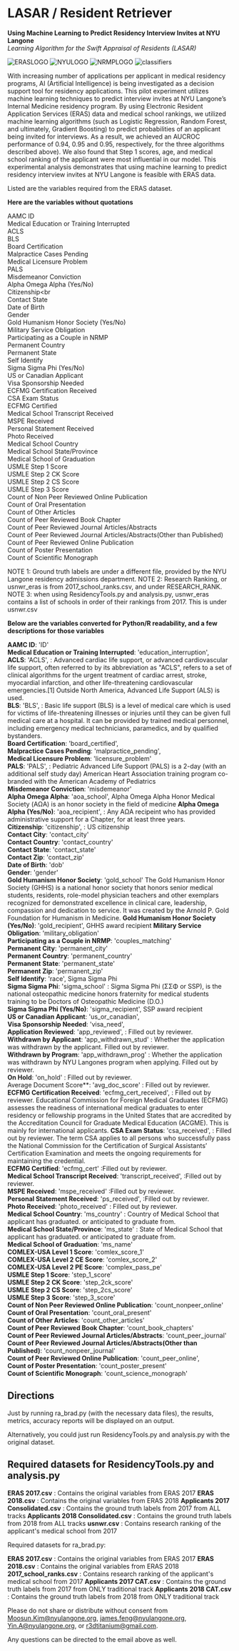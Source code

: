 # LASAR / Resident Retriever
**Using Machine Learning to Predict Residency Interview Invites at NYU Langone** <br>
*Learning Algorithm for the Swift Appraisal of Residents (LASAR)*

![ERASLOGO](http://wichita.kumc.edu/Images/wichita/psychiatry/logo-eras-data.jpg)
![NYULOGO](https://www.myface.org/wp-content/uploads/2016/09/NYU-Langone-Medical-Center-Logo.png)
![NRMPLOGO](https://img.medscape.com/thumbnail_library/ht_181127_national_resident_matching_program_NRMP_800x450.png)
![classifiers](https://devopedia.org/images/article/74/9857.1523796001.png)

With increasing number of applications per applicant in medical residency programs, AI (Artificial Intelligence) is being investigated as a decision support tool for residency applications. This pilot experiment utilizes machine learning techniques to predict interview invites at NYU Langone’s Internal Medicine residency program. By using Electronic Resident Application Services (ERAS) data and medical school rankings, we utilized machine learning algorithms (such as Logistic Regression, Random Forest, and ultimately, Gradient Boosting) to predict probabilities of an applicant being invited for interviews. As a result, we achieved an AUCROC performance of 0.94, 0.95 and 0.95, respectively, for the three algorithms described above). We also found that Step 1 scores, age, and medical school ranking of the applicant were most influential in our model. This experimental analysis demonstrates that using machine learning to predict residency interview invites at NYU Langone is feasible with ERAS data. 

Listed are the variables required from the ERAS dataset.

**Here are the variables without quotations**

AAMC ID<br>
Medical Education or Training Interrupted<br>
ACLS<br>
BLS<br>
Board Certification<br>
Malpractice Cases Pending<br>
Medical Licensure Problem<br>
PALS<br>
Misdemeanor Conviction<br>
Alpha Omega Alpha (Yes/No)<br>
Citizenship<br<br>
Contact State<br>
Date of Birth<br>
Gender<br>
Gold Humanism Honor Society (Yes/No)<br>
Military Service Obligation<br>
Participating as a Couple in NRMP<br>
Permanent Country<br>
Permanent State<br>
Self Identify<br>
Sigma Sigma Phi (Yes/No)<br>
US or Canadian Applicant<br>
Visa Sponsorship Needed<br>
ECFMG Certification Received<br>
CSA Exam Status<br>
ECFMG Certified<br>
Medical School Transcript Received<br>
MSPE Received<br>
Personal Statement Received<br>
Photo Received<br>
Medical School Country<br>
Medical School State/Province<br>
Medical School of Graduation<br>
USMLE Step 1 Score<br>
USMLE Step 2 CK Score<br>
USMLE Step 2 CS Score<br>
USMLE Step 3 Score<br>
Count of Non Peer Reviewed Online Publication<br>
Count of Oral Presentation<br>
Count of Other Articles<br>
Count of Peer Reviewed Book Chapter<br>
Count of Peer Reviewed Journal Articles/Abstracts<br>
Count of Peer Reviewed Journal Articles/Abstracts(Other than Published)<br>
Count of Peer Reviewed Online Publication<br>
Count of Poster Presentation<br>
Count of Scientific Monograph

NOTE 1: Ground truth labels are under a different file, provided by the NYU Langone residency admissions department.
NOTE 2: Research Ranking, or usnwr_eras is from 2017_school_ranks.csv, and under RESEARCH_RANK. 
NOTE 3: when using ResidencyTools.py and analysis.py, usnwr_eras contains a list of schools in order of their rankings from 2017. This is under usnwr.csv


**Below are the variables converted for Python/R readability, and a few descriptions for those variables**

**AAMC ID**: 'ID'<br>
**Medical Education or Training Interrupted**: 'education_interruption',<br>
**ACLS**: 'ACLS', : Advanced cardiac life support, or advanced cardiovascular life support, often referred to by its abbreviation as "ACLS", refers to a set of clinical algorithms for the urgent treatment of cardiac arrest, stroke, myocardial infarction, and other life-threatening cardiovascular emergencies.[1] Outside North America, Advanced Life Support (ALS) is used.<br>
**BLS**: 'BLS', : Basic life support (BLS) is a level of medical care which is used for victims of life-threatening illnesses or injuries until they can be given full medical care at a hospital. It can be provided by trained medical personnel, including emergency medical technicians, paramedics, and by qualified bystanders.<br>
**Board Certification**: 'board_certified',<br>
**Malpractice Cases Pending**: 'malpractice_pending',<br>
**Medical Licensure Problem**: 'licensure_problem'<br>
**PALS**: 'PALS', : Pediatric Advanced Life Support (PALS) is a 2-day (with an additional self study day) American Heart Association training program co-branded with the American Academy of Pediatrics<br>
**Misdemeanor Conviction**: 'misdemeanor'<br>
**Alpha Omega Alpha**: 'aoa_school', Alpha Omega Alpha Honor Medical Society (ΑΩΑ) is an honor society in the field of medicine
**Alpha Omega Alpha (Yes/No)**: 'aoa_recipient', : Any ΑΩΑ recipeint who has provided administrative support for a Chapter, for at least three years.<br>
**Citizenship**: 'citizenship', : US citizenship<br>
**Contact City**: 'contact_city'<br>
**Contact Country**: 'contact_country'<br>
**Contact State**: 'contact_state'<br>
**Contact Zip**: 'contact_zip'<br>
**Date of Birth**: 'dob'<br>
**Gender**: 'gender'<br>
**Gold Humanism Honor Society**: 'gold_school' The Gold Humanism Honor Society (GHHS) is a national honor society that honors senior medical students, residents, role-model physician teachers and other exemplars recognized for demonstrated excellence in clinical care, leadership, compassion and dedication to service. It was created by the Arnold P. Gold Foundation for Humanism in Medicine.
**Gold Humanism Honor Society (Yes/No)**: 'gold_recipient', GHHS award recipient
**Military Service Obligation**: 'military_obligation'<br>
**Participating as a Couple in NRMP**: 'couples_matching'<br>
**Permanent City**: 'permanent_city'<br>
**Permanent Country**: 'permanent_country'<br>
**Permanent State**: 'permanent_state'<br>
**Permanent Zip**: 'permanent_zip'<br>
**Self Identify**: 'race', Sigma Sigma Phi<br>
**Sigma Sigma Phi**: 'sigma_school' : Sigma Sigma Phi (ΣΣΦ or SSP), is the national osteopathic medicine honors fraternity for medical students training to be Doctors of Osteopathic Medicine (D.O.)<br>
**Sigma Sigma Phi (Yes/No)**: 'sigma_recipient', SSP award recipient<br>
**US or Canadian Applicant**: 'us_or_canadian',<br>
**Visa Sponsorship Needed**: 'visa_need',<br>
**Application Reviewed**: 'app_reviewed', : Filled out by reviewer.<br>
**Withdrawn by Applicant**: 'app_withdrawn_stud' : Whether the application was withdrawn by the applicant. Filled out by reviewer.<br>
**Withdrawn by Program**: 'app_withdrawn_prog' :  Whether the application was withdrawn by NYU Langones program when applying. Filled out by reviewer.<br>
**On Hold**: 'on_hold' : Filled out by reviewer.<br>
Average Document Score**: 'avg_doc_score' : Filled out by reviewer.<br>
**ECFMG Certification Received**: 'ecfmg_cert_received', : Filled out by reviewer. Educational Commission for Foreign Medical Graduates (ECFMG) assesses the readiness of international medical graduates to enter residency or fellowship programs in the United States that are accredited by the Accreditation Council for Graduate Medical Education (ACGME). This is mainly for international applicants.
**CSA Exam Status**: 'csa_received', : Filled out by reviewer. The term CSA applies to all persons who successfully pass the National Commission for the Certification of Surgical Assistants’ Certification Examination and meets the ongoing requirements for maintaining the credential.<br>
**ECFMG Certified**: 'ecfmg_cert' :Filled out by reviewer.<br>
**Medical School Transcript Received**: 'transcript_received', :Filled out by reviewer.<br>
**MSPE Received**: 'mspe_received' :Filled out by reviewer.<br>
**Personal Statement Received**: 'ps_received', :Filled out by reviewer.<br>
**Photo Received**: 'photo_received' : Filled out by reviewer.<br>
**Medical School Country**: 'ms_country' : Country of Medical School that applicant has graduated. or anticipated to graduate from.<br>
**Medical School State/Province**: 'ms_state' : State of Medical School that applicant has graduated. or anticipated to graduate from.<br>
**Medical School of Graduation**: 'ms_name'<br>
**COMLEX-USA Level 1 Score**: 'comlex_score_1'<br>
**COMLEX-USA Level 2 CE Score**: 'comlex_score_2'<br>
**COMLEX-USA Level 2 PE Score**: 'complex_pass_pe'<br>
**USMLE Step 1 Score**: 'step_1_score'<br>
**USMLE Step 2 CK Score**: 'step_2ck_score'<br>
**USMLE Step 2 CS Score**: 'step_2cs_score'<br>
**USMLE Step 3 Score**: 'step_3_score'<br>
**Count of Non Peer Reviewed Online Publication**: 'count_nonpeer_online'<br>
**Count of Oral Presentation**: 'count_oral_present'<br>
**Count of Other Articles**: 'count_other_articles'<br>
**Count of Peer Reviewed Book Chapter**: 'count_book_chapters'<br>
**Count of Peer Reviewed Journal Articles/Abstracts**: 'count_peer_journal'<br>
**Count of Peer Reviewed Journal Articles/Abstracts(Other than Published)**: 'count_nonpeer_journal'<br>
**Count of Peer Reviewed Online Publication**: 'count_peer_online',<br>
**Count of Poster Presentation**: 'count_poster_present'<br>
**Count of Scientific Monograph**: 'count_science_monograph'<br>



## Directions ##

Just by running ra_brad.py (with the necessary data files), the results, metrics,
accuracy reports will be displayed on an output. 

Alternatively, you could just run ResidencyTools.py and analysis.py 
with the original dataset. 

## Required datasets for ResidencyTools.py and analysis.py ##

**ERAS 2017.csv** : Contains the original variables from ERAS 2017
**ERAS 2018.csv** : Contains the original variables from ERAS 2018
**Applicants 2017 Consolidated.csv** : Contains the ground truth labels from 2017 from ALL tracks
**Applicants 2018 Consolidated.csv** : Contains the ground truth labels from 2018 from ALL tracks
**usnwr.csv** : Contains research ranking of the applicant's medical school from 2017

Required datasets for ra_brad.py:

**ERAS 2017.csv** : Contains the original variables from ERAS 2017
**ERAS 2018.csv** : Contains the original variables from ERAS 2018
**2017_school_ranks.csv** : Contains research ranking of the applicant's medical school from 2017
**Applicants 2017 CAT.csv** : Contains the ground truth labels from 2017 from ONLY traditional track
**Applicants 2018 CAT.csv** : Contains the ground truth labels from 2018 from ONLY traditional track

Please do not share or distribute without consent from 
Moosun.Kim@nyulangone.org, james.feng@nyulangone.org, Yin.A@nyulangone.org, or r3dtitanium@gmail.com.

Any questions can be directed to the email above as well.
